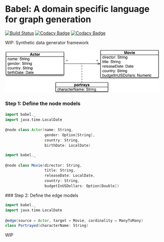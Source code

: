 # Babel: A domain specific language for graph generation
[![Build Status](https://travis-ci.org/DAMA-UPC/Babel.svg?branch=master)](https://travis-ci.org/DAMA-UPC/Babel) [![Codacy Badge](https://api.codacy.com/project/badge/Grade/438d92393c7e4b0e897fc37dcf788a75)](https://www.codacy.com/app/DAMA-UPC/Babel?utm_source=github.com&amp;utm_medium=referral&amp;utm_content=DAMA-UPC/Babel&amp;utm_campaign=Badge_Grade) [![Codacy Badge](https://api.codacy.com/project/badge/Coverage/438d92393c7e4b0e897fc37dcf788a75)](https://www.codacy.com/app/DAMA-UPC/Babel?utm_source=github.com&utm_medium=referral&utm_content=DAMA-UPC/Babel&utm_campaign=Badge_Coverage)

WIP: Synthetic data generator framework


![running-example](docs/running-example.png)

### Step 1: Define the node models

```scala
import babel._
import java.time.LocalDate

@node class Actor(name: String,
                  gender: Option[String],
                  country: String,
                  birthDate: LocalDate)
```


```scala
import babel._

@node class Movie(director: String,
                  title: String,
                  releaseDate: LocalDate,
                  country: String,
                  budgetInUSDollars: Option[Double])
```

### Step 2: Define the edge models

```scala
import babel._
import java.time.LocalDate

@edge(source = Actor, target = Movie, cardinality = ManyToMany)
class Portrayed(characterName: String)
```

WIP
